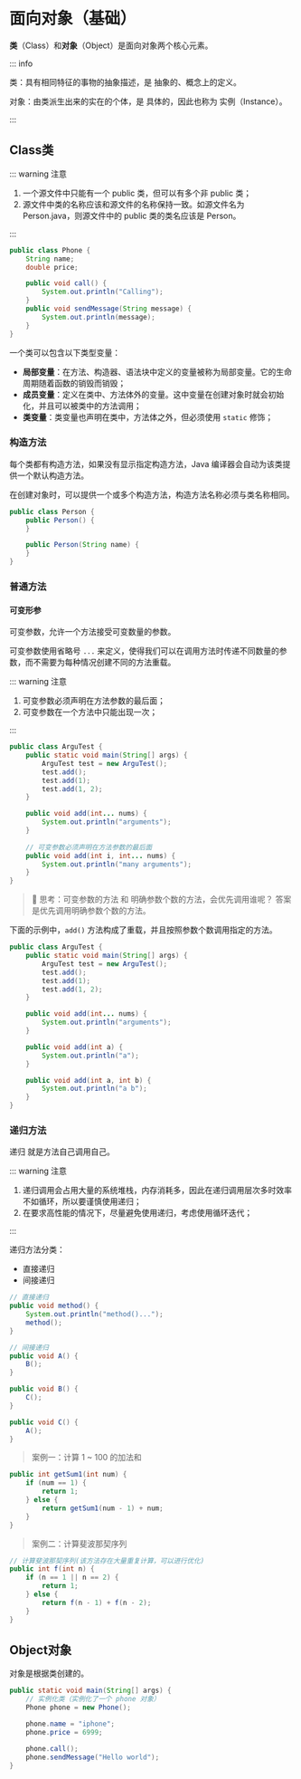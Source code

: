 # 面向对象（基础）

**类**（Class）和**对象**（Object）是面向对象两个核心元素。

::: info

类：具有相同特征的事物的抽象描述，是 抽象的、概念上的定义。

对象：由类派生出来的实在的个体，是 具体的，因此也称为 实例（Instance）。

:::



## Class类

::: warning 注意

1. 一个源文件中只能有一个 public 类，但可以有多个非 public 类；
2. 源文件中类的名称应该和源文件的名称保持一致。如源文件名为 Person.java，则源文件中的 public 类的类名应该是 Person。

:::

```java
public class Phone {
    String name;
    double price;

    public void call() {
        System.out.println("Calling");
    }
    public void sendMessage(String message) {
        System.out.println(message);
    }
}
```

一个类可以包含以下类型变量：

- **局部变量**：在方法、构造器、语法块中定义的变量被称为局部变量。它的生命周期随着函数的销毁而销毁；
- **成员变量**：定义在类中、方法体外的变量。这中变量在创建对象时就会初始化，并且可以被类中的方法调用；
- **类变量**：类变量也声明在类中，方法体之外，但必须使用 `static` 修饰；



### 构造方法

每个类都有构造方法，如果没有显示指定构造方法，Java 编译器会自动为该类提供一个默认构造方法。

在创建对象时，可以提供一个或多个构造方法，构造方法名称必须与类名称相同。

```java
public class Person {
    public Person() {
    }

    public Person(String name) {
    }
}
```



### 普通方法

#### 可变形参

可变参数，允许一个方法接受可变数量的参数。

可变参数使用省略号 `...` 来定义，使得我们可以在调用方法时传递不同数量的参数，而不需要为每种情况创建不同的方法重载。

::: warning 注意

1. 可变参数必须声明在方法参数的最后面；
2. 可变参数在一个方法中只能出现一次；

:::

```java [9,13]
public class ArguTest {
    public static void main(String[] args) {
        ArguTest test = new ArguTest();
        test.add();
        test.add(1);
        test.add(1, 2);
    }

    public void add(int... nums) {
        System.out.println("arguments");
    }
    
    // 可变参数必须声明在方法参数的最后面
    public void add(int i, int... nums) {
        System.out.println("many arguments");
    }
}
```

>🔔 思考：可变参数的方法 和 明确参数个数的方法，会优先调用谁呢？
>答案是优先调用明确参数个数的方法。

下面的示例中，`add()` 方法构成了重载，并且按照参数个数调用指定的方法。

```java
public class ArguTest {
    public static void main(String[] args) {
        ArguTest test = new ArguTest();
        test.add();
        test.add(1);
        test.add(1, 2);
    }

    public void add(int... nums) {
        System.out.println("arguments");
    }

    public void add(int a) {
        System.out.println("a");
    }

    public void add(int a, int b) {
        System.out.println("a b");
    }
}
```



### 递归方法

递归 就是方法自己调用自己。

::: warning 注意

1. 递归调用会占用大量的系统堆栈，内存消耗多，因此在递归调用层次多时效率不如循环，所以要谨慎使用递归；
2. 在要求高性能的情况下，尽量避免使用递归，考虑使用循环迭代；

:::

递归方法分类：

- 直接递归
- 间接递归

```java
// 直接递归
public void method() {
    System.out.println("method()...");
    method();
}

// 间接递归
public void A() {
    B();
}

public void B() {
    C();
}

public void C() {
    A();
}
```



>案例一：计算 1 ~ 100 的加法和

```java
public int getSum1(int num) {
    if (num == 1) {
        return 1;
    } else {
        return getSum1(num - 1) + num;
    }
}
```



>案例二：计算斐波那契序列

```java
// 计算斐波那契序列(该方法存在大量重复计算，可以进行优化)
public int f(int n) {
    if (n == 1 || n == 2) {
        return 1;
    } else {
        return f(n - 1) + f(n - 2);
    }
}
```



## Object对象

对象是根据类创建的。

```java
public static void main(String[] args) {
    // 实例化类（实例化了一个 phone 对象）
    Phone phone = new Phone();

    phone.name = "iphone";
    phone.price = 6999;

    phone.call();
    phone.sendMessage("Hello world");
}
```
